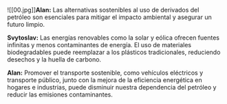 ![[00.jpg]]**Alan:** Las alternativas sostenibles al uso de derivados del petróleo son esenciales para mitigar el impacto ambiental y asegurar un futuro limpio.

**Svytoslav:** Las energías renovables como la solar y eólica ofrecen fuentes infinitas y menos contaminantes de energía. El uso de materiales biodegradables puede reemplazar a los plásticos tradicionales, reduciendo desechos y la huella de carbono.

**Alan:** Promover el transporte sostenible, como vehículos eléctricos y transporte público, junto con la mejora de la eficiencia energética en hogares e industrias, puede disminuir nuestra dependencia del petróleo y reducir las emisiones contaminantes.